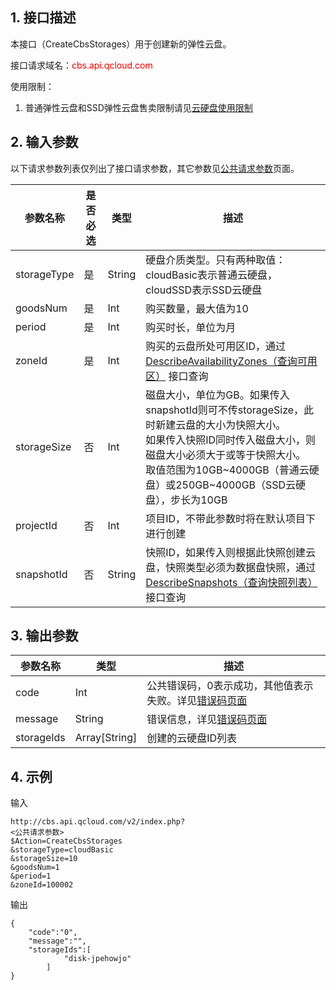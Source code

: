 ## 1. 接口描述

本接口（CreateCbsStorages）用于创建新的弹性云盘。

接口请求域名：<font style="color:red">cbs.api.qcloud.com</font>

使用限制：
1. 普通弹性云盘和SSD弹性云盘售卖限制请见[云硬盘使用限制](http://tcecqpoc.fsphere.cn/doc/product/362/5145)


## 2. 输入参数

以下请求参数列表仅列出了接口请求参数，其它参数见[公共请求参数](http://tcecqpoc.fsphere.cn/document/product/240/8320)页面。

| 参数名称 | 是否必选  | 类型 | 描述 |
| ------- | ------- | ------- | ------- |
| storageType | 是 | String | 硬盘介质类型。只有两种取值：cloudBasic表示普通云硬盘，cloudSSD表示SSD云硬盘 | 
| goodsNum | 是 | Int | 购买数量，最大值为10 | 
| period | 是 | Int | 购买时长，单位为月 | 
| zoneId | 是 | Int | 购买的云盘所处可用区ID，通过 [DescribeAvailabilityZones（查询可用区）](http://tcecqpoc.fsphere.cn/doc/api/229/1286) 接口查询 |
| storageSize | 否 | Int | 磁盘大小，单位为GB。如果传入snapshotId则可不传storageSize，此时新建云盘的大小为快照大小。<br>如果传入快照ID同时传入磁盘大小，则磁盘大小必须大于或等于快照大小。<br>取值范围为10GB~4000GB（普通云硬盘）或250GB~4000GB（SSD云硬盘），步长为10GB |
| projectId | 否 | Int | 项目ID，不带此参数时将在默认项目下进行创建 |
| snapshotId | 否 | String | 快照ID，如果传入则根据此快照创建云盘，快照类型必须为数据盘快照，通过[DescribeSnapshots（查询快照列表）](http://tcecqpoc.fsphere.cn/doc/api/364/2530) 接口查询 | 


## 3. 输出参数

| 参数名称 | 类型 | 描述 |
| ------- | ------- | ------- |
| code | Int | 公共错误码，0表示成功，其他值表示失败。详见[错误码页面](http://tcecqpoc.fsphere.cn/doc/api/364/%E9%94%99%E8%AF%AF%E7%A0%81) |
| message | String | 错误信息，详见[错误码页面](http://tcecqpoc.fsphere.cn/doc/api/364/%E9%94%99%E8%AF%AF%E7%A0%81)|
| storageIds | Array[String] | 创建的云硬盘ID列表 |


## 4. 示例

输入
```
http://cbs.api.qcloud.com/v2/index.php?
<公共请求参数>
$Action=CreateCbsStorages
&storageType=cloudBasic
&storageSize=10
&goodsNum=1
&period=1
&zoneId=100002
```

输出
```
{
    "code":"0",
    "message":"",
    "storageIds":[
            "disk-jpehowjo"
        ]
}
```

